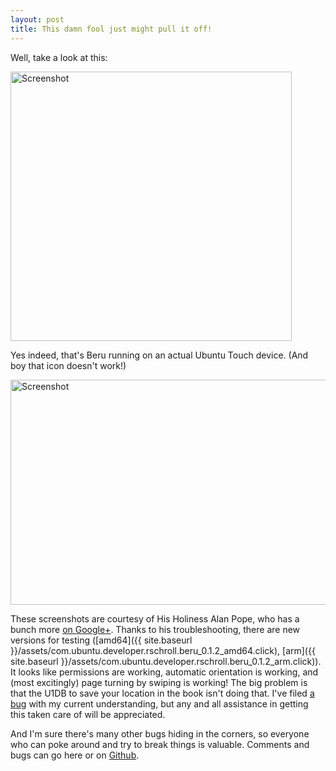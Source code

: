 ```yaml
---
layout: post
title: This damn fool just might pull it off!
---
```

Well, take a look at this:

<img class="center" src="{{ site.baseurl }}/assets/device-app-screen.png" alt="Screenshot" width="450" height="431" />


Yes indeed, that's Beru running on an actual Ubuntu Touch device.  (And boy that icon doesn't work!)

<img class="center" src="{{ site.baseurl }}/assets/device-landscape.png" alt="Screenshot" width="600" height="360" />

These screenshots are courtesy of His Holiness Alan Pope, who has a bunch more [on Google+](https://plus.google.com/109365858706205035322/posts/isvcWn6wZoh).  Thanks to his troubleshooting, there are new versions for testing ([amd64]({{ site.baseurl }}/assets/com.ubuntu.developer.rschroll.beru_0.1.2_amd64.click), [arm]({{ site.baseurl }}/assets/com.ubuntu.developer.rschroll.beru_0.1.2_arm.click)).  It looks like permissions are working, automatic orientation is working, and (most excitingly) page turning by swiping is working!  The big problem is that the U1DB to save your location in the book isn't doing that.  I've filed [a bug](https://github.com/rschroll/beru/issues/19) with my current understanding, but any and all assistance in getting this taken care of will be appreciated.

And I'm sure there's many other bugs hiding in the corners, so everyone who can poke around and try to break things is valuable.  Comments and bugs can go here or on [Github](https://github.com/rschroll/beru/issues).
